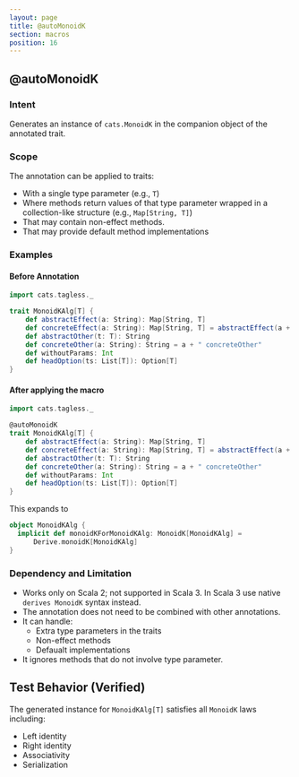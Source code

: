 ```yaml
---
layout: page
title: @autoMonoidK
section: macros
position: 16
---
```



## @autoMonoidK

### Intent
Generates an instance of `cats.MonoidK` in the companion object of the annotated trait.

### Scope
The annotation can be applied to traits:
- With a single type parameter (e.g., `T`)
- Where methods return values of that type parameter wrapped in a collection-like structure (e.g., `Map[String, T]`)
- That may contain non-effect methods.
- That may provide default method implementations

### Examples
#### Before Annotation
```scala
import cats.tagless._

trait MonoidKAlg[T] {
    def abstractEffect(a: String): Map[String, T]
    def concreteEffect(a: String): Map[String, T] = abstractEffect(a + " concreteEffect")
    def abstractOther(t: T): String
    def concreteOther(a: String): String = a + " concreteOther"
    def withoutParams: Int
    def headOption(ts: List[T]): Option[T]
}
```

#### After applying the macro 
```scala
import cats.tagless._

@autoMonoidK
trait MonoidKAlg[T] {
    def abstractEffect(a: String): Map[String, T]
    def concreteEffect(a: String): Map[String, T] = abstractEffect(a + " concreteEffect")
    def abstractOther(t: T): String
    def concreteOther(a: String): String = a + " concreteOther"
    def withoutParams: Int
    def headOption(ts: List[T]): Option[T]
}
```

This expands to
```scala
object MonoidKAlg {
  implicit def monoidKForMonoidKAlg: MonoidK[MonoidKAlg] =
      Derive.monoidK[MonoidKAlg]
}
```

### Dependency and Limitation
- Works only on Scala 2; not supported in Scala 3.
In Scala 3 use native `derives MonoidK` syntax instead.
- The annotation does not need to be combined with other annotations.
- It can handle: 
  - Extra type parameters in the traits
  - Non-effect methods
  - Defaualt implementations
- It ignores methods that do not involve type parameter.

## Test Behavior (Verified)
The generated instance for `MonoidKAlg[T]` satisfies all `MonoidK` laws including:
- Left identity
- Right identity
- Associativity
- Serialization